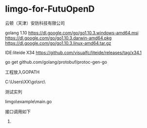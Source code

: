 # limgo-for-FutuOpenD
云顿（天津）安防科技有限公司

golang 1.10
https://dl.google.com/go/go1.10.3.windows-amd64.msi
https://dl.google.com/go/go1.10.3.darwin-amd64.pkg
https://dl.google.com/go/go1.10.3.linux-amd64.tar.gz


IDE:liteide X34
https://github.com/visualfc/liteide/releases/tag/x34.1


go get github.com/golang/protobuf/protoc-gen-go

工程放入GOPATH

C:\Users\XX\go\src\


测试实列

limgo\example\main.go

接口调用如下

1.
